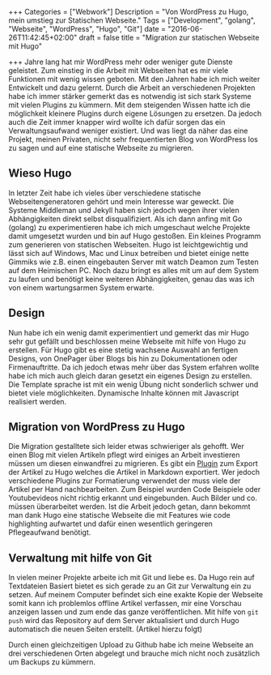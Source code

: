 +++
Categories = ["Webwork"]
Description = "Von WordPress zu Hugo, mein umstieg zur Statischen Webseite."
Tags = ["Development", "golang", "Webseite", "WordPress", "Hugo", "Git"]
date = "2016-06-26T11:42:45+02:00"
draft = false
title = "Migration zur statischen Webseite mit Hugo"

+++
Jahre lang hat mir WordPress mehr oder weniger gute Dienste geleistet. 
Zum einstieg in die Arbeit mit Webseiten hat es mir viele Funktionen 
mit wenig wissen geboten. Mit den Jahren habe ich mich weiter Entwickelt 
und dazu gelernt. Durch die Arbeit an verschiedenen Projekten habe ich 
immer stärker gemerkt das es notwendig ist sich stark Systeme mit vielen 
Plugins zu kümmern. Mit dem steigenden Wissen hatte ich die möglichkeit 
kleinere Plugins durch eigene Lösungen zu ersetzen. Da jedoch auch die 
Zeit immer knapper wird wollte ich dafür sorgen das ein Verwaltungsaufwand 
weniger existiert. Und was liegt da näher das eine Projekt, meinen Privaten, 
nicht sehr frequentierten Blog von WordPress los zu sagen und auf eine 
statische Webseite zu migrieren.

## Wieso Hugo
In letzter Zeit habe ich vieles über verschiedene statische Webseitengeneratoren 
gehört und mein Interesse war geweckt. Die Systeme Middleman und Jekyll 
haben sich jedoch wegen ihrer vielen Abhängigkeiten direkt selbst disqualifiziert. 
Als ich dann anfing mit Go (golang) zu experimentieren habe ich mich umgeschaut 
welche Projekte damit umgesetzt wurden und bin auf Hugo gestoßen. Ein kleines 
Programm zum generieren von statischen Webseiten. Hugo ist leichtgewichtig und 
lässt sich auf Windows, Mac und Linux betreiben und bietet einige nette Gimmiks 
wie z.B. einen eingebauten Server mit watch Deamon zum Testen auf dem Heimischen PC. 
Noch dazu bringt es alles mit um auf dem System zu laufen und benötigt keine 
weiteren Abhängigkeiten, genau das was ich von einem wartungsarmen System erwarte. 

## Design
Nun habe ich ein wenig damit experimentiert und gemerkt das mir Hugo sehr gut 
gefällt und beschlossen meine Webseite mit hilfe von Hugo zu erstellen. Für Hugo 
gibt es eine stetig wachsene Auswahl an fertigen Designs, von OnePager über Blogs
bis hin zu Dokumentationen oder Firmenauftritte. Da ich jedoch etwas mehr über das 
System erfahren wollte habe ich mich auch gleich daran gesetzt ein eigenes Design 
zu erstellen. Die Template sprache ist mit ein wenig Übung nicht sonderlich schwer 
und bietet viele möglichkeiten. Dynamische Inhalte können mit Javascript realisiert 
werden. 

## Migration von WordPress zu Hugo
Die Migration gestalltete sich leider etwas schwieriger als gehofft. Wer einen Blog 
mit vielen Artikeln pflegt wird einiges an Arbeit investieren müssen um diesen 
einwandfrei zu migrieren. Es gibt ein [Plugin](https://github.com/SchumacherFM/wordpress-to-hugo-exporter) 
zum Export der Artikel zu Hugo welches die Artikel in Markdown exportiert. 
Wer jedoch verschiedene Plugins zur Formatierung verwendet der muss viele der 
Artikel per Hand nachbearbeiten. Zum Beispiel wurden Code Beispiele oder 
Youtubevideos nicht richtig erkannt und eingebunden. Auch Bilder und co. müssen 
überarbeitet werden. Ist die Arbeit jedoch getan, dann bekommt man dank Hugo 
eine statische Webseite die mit Features wie code highlighting aufwartet und 
dafür einen wesentlich geringeren Pflegeaufwand benötigt.

## Verwaltung mit hilfe von Git
In vielen meiner Projekte arbeite ich mit Git und liebe es. Da Hugo rein 
auf Textdateien Basiert bietet es sich gerade zu an Git zur Verwaltung 
ein zu setzen. Auf meinem Computer befindet sich eine exakte Kopie der 
Webseite somit kann ich problemlos offline Artikel verfassen, mir eine 
Vorschau anzeigen lassen und zum ende das ganze veröffentlichen. Mit 
hilfe von `git push` wird das Repository auf dem Server aktualisiert 
und durch Hugo automatisch die neuen Seiten erstellt. (Artikel hierzu folgt)

Durch einen gleichzeitigen Upload zu Github habe ich meine Webseite an drei 
verschiedenen Orten abgelegt und brauche mich nicht noch zusätzlich um Backups
zu kümmern.
